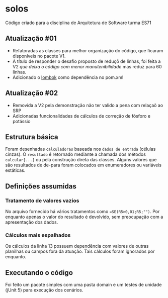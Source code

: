 # solos

Código criado para a disciplina de Arquitetura de Software turma ES71

## Atualização #01

- Refatoradas as classes para melhor organização do código, que ficaram disponíveis no pacote V1.
- A título de responder o desafio proposto de reduçõ de linhas, foi feita a V2 *que deixa o código com menor
  manutenibilidade* mas reduz para 60 linhas.
- Adicionado o [lombok](https://projectlombok.org/) como dependência no pom.xml

## Atualização #02

- Removida a V2 pela demonstração não ter valido a pena com relaçaõ ao SRP
- Adicionadas funcionalidades de cálculos de correção de fósforo e potássio

## Estrutura básica

Foram desenhadas `calculadoras` baseada nos `dados de entrada` (células cinzas). O `resultado` é retornado mediante a
chamada dos métodos `calcular[...]` ou pela construção direta das classes. Alguns valores que são resultados de de-para
foram colocados em enumeradores ou variáveis estáticas.

## Definições assumidas

### Tratamento de valores vazios

No arquivo fornecido há vários tratamentos como `=SE(R5>0,01;R5;"")`. Por enquanto apenas o valor do resultado é
devolvido, sem preocupação com a apresentação dos dados.

### Cálculos mais espalhados

Os cálculos da linha 13 possuem dependência com valores de outras planilhas ou campos fora da atuação. Tais cálculos
foram ignorados por enquanto.

## Executando o código

Foi feito um pacote simples com uma pasta domain e um testes de unidade (jUnit 5) para execução dos cenários.




